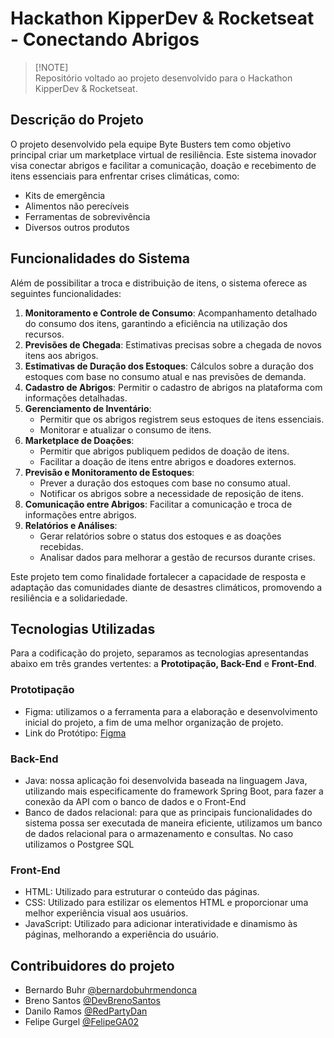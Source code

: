 # Hackathon KipperDev & Rocketseat - Conectando Abrigos
> [!NOTE]\
> Repositório voltado ao projeto desenvolvido para o Hackathon KipperDev & Rocketseat.

## Descrição do Projeto

O projeto desenvolvido pela equipe Byte Busters tem como objetivo principal criar um marketplace virtual de resiliência. Este sistema inovador visa conectar abrigos e facilitar a comunicação, doação e recebimento de itens essenciais para enfrentar crises climáticas, como:

- Kits de emergência
- Alimentos não perecíveis
- Ferramentas de sobrevivência
- Diversos outros produtos

## Funcionalidades do Sistema

Além de possibilitar a troca e distribuição de itens, o sistema oferece as seguintes funcionalidades:

1. **Monitoramento e Controle de Consumo**: Acompanhamento detalhado do consumo dos itens, garantindo a eficiência na utilização dos recursos.
2. **Previsões de Chegada**: Estimativas precisas sobre a chegada de novos itens aos abrigos.
3. **Estimativas de Duração dos Estoques**: Cálculos sobre a duração dos estoques com base no consumo atual e nas previsões de demanda.
4. **Cadastro de Abrigos**: Permitir o cadastro de abrigos na plataforma com informações detalhadas.
5. **Gerenciamento de Inventário**:
    - Permitir que os abrigos registrem seus estoques de itens essenciais.
    - Monitorar e atualizar o consumo de itens.
6. **Marketplace de Doações**:
    - Permitir que abrigos publiquem pedidos de doação de itens.
    - Facilitar a doação de itens entre abrigos e doadores externos.
7. **Previsão e Monitoramento de Estoques**:
    - Prever a duração dos estoques com base no consumo atual.
    - Notificar os abrigos sobre a necessidade de reposição de itens.
8. **Comunicação entre Abrigos**: Facilitar a comunicação e troca de informações entre abrigos.
9. **Relatórios e Análises**:
    - Gerar relatórios sobre o status dos estoques e as doações recebidas.
    - Analisar dados para melhorar a gestão de recursos durante crises.

Este projeto tem como finalidade fortalecer a capacidade de resposta e adaptação das comunidades diante de desastres climáticos, promovendo a resiliência e a solidariedade.

## Tecnologias Utilizadas
Para a codificação do projeto, separamos as tecnologias apresentandas abaixo em três grandes vertentes: a **Prototipação, Back-End** e **Front-End**.
### Prototipação
- Figma: utilizamos o a ferramenta para a elaboração e desenvolvimento inicial do projeto, a fim de uma melhor organização de projeto.
- Link do Protótipo: [Figma](https://www.figma.com/design/ZieADXKTLMxOgYU6LNvReM/Prototipo_ByteBusters?node-id=0-1&t=S73g9ZgKPCUOV2aG-1)

### Back-End
- Java: nossa aplicação foi desenvolvida baseada na linguagem Java, utilizando mais especificamente do framework Spring Boot, para fazer a conexão da API com o banco de dados e o Front-End
- Banco de dados relacional: para que as principais funcionalidades do sistema possa ser executada de maneira eficiente, utilizamos um banco de dados relacional para o armazenamento e consultas. No caso utilizamos o Postgree SQL

### Front-End
- HTML: Utilizado para estruturar o conteúdo das páginas.
- CSS: Utilizado para estilizar os elementos HTML e proporcionar uma melhor experiência visual aos usuários.
- JavaScript: Utilizado para adicionar interatividade e dinamismo às páginas, melhorando a experiência do usuário.

## Contribuidores do projeto
- Bernardo Buhr [@bernardobuhrmendonca](https://github.com/bernardobuhrmendonca)
- Breno Santos [@DevBrenoSantos](https://github.com/DevBrenoSantos)
- Danilo Ramos [@RedPartyDan](https://github.com/RedPartyDan)
- Felipe Gurgel [@FelipeGA02](https://github.com/FelipeGA02)
